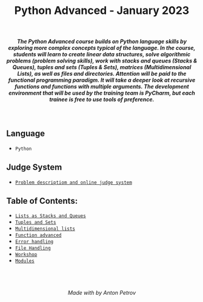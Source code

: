 <h1 align="center">
Python Advanced - January 2023
</h1>

<br/>

<h5 align="center">
The Python Advanced course builds on Python language skills by exploring more complex concepts typical of the language. In the course, students will learn to create linear data structures, solve algorithmic problems (problem solving skills), work with stacks and queues (Stacks & Queues), tuples and sets (Tuples & Sets), matrices (Multidimensional Lists), as well as files and directories. Attention will be paid to the functional programming paradigm. It will take a deeper look at recursive functions and functions with multiple arguments. The development environment that will be used by the training team is PyCharm, but each trainee is free to use tools of preference.
</h5>

<br/>

## Language

- `Python`

## Judge System

- [`Problem descriptiom and online judge system`](https://judge.softuni.org/Contests#!/List/ByCategory/196/Python-Advanced)

## Table of Contents:

- [`Lists as Stacks and Queues`](https://github.com/tonytech83/Python-Advanced/tree/main/01_Lists_as_Stacks_and_Queues_Lab)
- [`Tuples and Sets`](https://github.com/tonytech83/Python-Advanced/tree/main/03_Tuples_and_Sets_Lab)
- [`Multidimensional lists`](https://github.com/tonytech83/Python-Advanced/tree/main/06_Multidimensional_Lists_Lab)
- [`Function advanced`](https://github.com/tonytech83/Python-Advanced/tree/main/09_Functions_Advanced_Lab)
- [`Error handling`](https://github.com/tonytech83/Python-Advanced/tree/main/11_Error_Handling_Lab)
- [`File Handling`](https://github.com/tonytech83/Python-Advanced/tree/main/13_File_Handling_Lab)
- [`Workshop`](https://github.com/tonytech83/Python-Advanced/tree/main/15_Workshop_Lab)
- [`Modules`](https://github.com/tonytech83/Python-Advanced/tree/main/17_Modules_Lab)

<br/>
<br/>

<h6 align="center"> Made with by Anton Petrov </h6>

